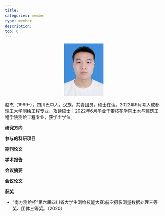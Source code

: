 ```yaml
---
title: 
categories: member
type: member
description: 
top: 0
---
```


<div align=center>
<img src="/images/zhaojie.png" width = 25%>
</div>


赵杰（1999-），四川巴中人，汉族，共青团员，硕士在读。2022年9月考入成都理工大学测绘工程专业，攻读硕士；2022年6月毕业于攀枝花学院土木与建筑工程学院测绘工程专业，获学士学位。

**研究方向**

**参与的科研项目**

**期刊论文**

**学术报告**

**会议摘要**

**会议论文**

**获奖**
* “南方测绘杯”第六届四川省大学生测绘技能大赛:航空摄影测量数据处理三等奖、团体三等奖。（2020）
